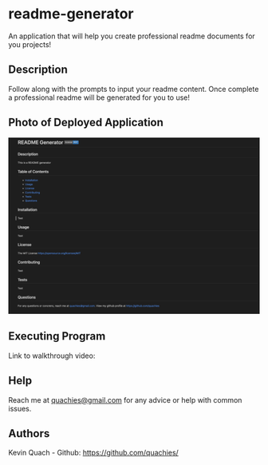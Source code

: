 # readme-generator
An application that will help you create professional readme documents for you projects!

## Description
Follow along with the prompts to input your readme content. Once complete a professional readme will be generated for you to use!

## Photo of Deployed Application
![my image](/images/readme-gen-screenshot.png)

## Executing Program
Link to walkthrough video: 

## Help
Reach me at quachies@gmail.com for any advice or help with common issues.

## Authors
Kevin Quach - Github: https://github.com/quachies/